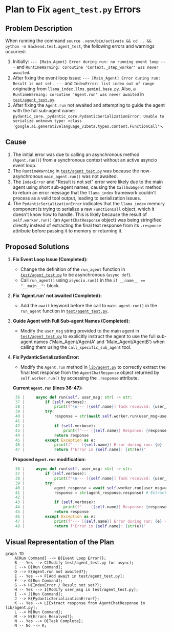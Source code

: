 # Plan to Fix `agent_test.py` Errors

## Problem Description

When running the command `source .venv/bin/activate && cd .. && python -m Backend.test.agent_test`, the following errors and warnings occurred:

1.  Initially: `--- [Main_Agent] Error during run: no running event loop ---` and `RuntimeWarning: coroutine 'Context._step_worker' was never awaited`.
2.  After fixing the event loop issue: `--- [Main_Agent] Error during run: Result is not set. ---` and `IndexError: list index out of range` originating from `llama_index.llms.gemini.base.py`. Also, a `RuntimeWarning: coroutine 'Agent.run' was never awaited` in [`test/agent_test.py`](test/agent_test.py).
3.  After fixing the `Agent.run` not awaited and attempting to guide the agent with the full sub-agent name: `pydantic_core._pydantic_core.PydanticSerializationError: Unable to serialize unknown type: <class 'google.ai.generativelanguage_v1beta.types.content.FunctionCall'>`.

## Cause

1.  The initial error was due to calling an asynchronous method (`Agent.run()`) from a synchronous context without an active asyncio event loop.
2.  The `RuntimeWarning` in [`test/agent_test.py`](test/agent_test.py) was because the now-asynchronous `main_agent.run()` was not awaited.
3.  The `IndexError` and "Result is not set" error were likely due to the main agent using short sub-agent names, causing the `CallSubAgent` method to return an error message that the `llama_index` framework couldn't process as a valid tool output, leading to serialization issues.
4.  The `PydanticSerializationError` indicates that the `llama_index` memory component is trying to serialize a raw `FunctionCall` object, which it doesn't know how to handle. This is likely because the result of `self.worker.run()` (an `AgentChatResponse` object) was being stringified directly instead of extracting the final text response from its `.response` attribute before passing it to memory or returning it.

## Proposed Solutions

1.  **Fix Event Loop Issue (Completed):**
    *   Change the definition of the `run_agent` function in [`test/agent_test.py`](test/agent_test.py) to be asynchronous (`async def`).
    *   Call `run_agent()` using `asyncio.run()` in the `if __name__ == "__main__":` block.

2.  **Fix 'Agent.run' not awaited (Completed):**
    *   Add the `await` keyword before the call to `main_agent.run()` in the `run_agent` function in [`test/agent_test.py`](test/agent_test.py).

3.  **Guide Agent with Full Sub-agent Names (Completed):**
    *   Modify the `user_msg` string provided to the main agent in [`test/agent_test.py`](test/agent_test.py) to explicitly instruct the agent to use the full sub-agent names ('Main_Agent/AgentA' and 'Main_Agent/AgentB') when calling them using the `call_specific_sub_agent` tool.

4.  **Fix PydanticSerializationError:**
    *   Modify the `Agent.run` method in [`lib/agent.py`](lib/agent.py) to correctly extract the final text response from the `AgentChatResponse` object returned by `self.worker.run()` by accessing the `.response` attribute.

    **Current `Agent.run` (lines 36-47):**
    ```python
     36 |     async def run(self, user_msg: str) -> str:
     37 |         if (self.verbose):
     38 |             print(f"\n--- [{self.name}] Task received: {user_msg} ---")
     39 |         try:
     40 |             response = str(await self.worker.run(user_msg=user_msg, memory=self.memory))
     41 |
     42 |             if (self.verbose):
     43 |                 print(f"--- [{self.name}] Response: {response} ---")
     44 |             return response
     45 |         except Exception as e:
     46 |             print(f"--- [{self.name}] Error during run: {e} ---")
     47 |             return f"Error in {self.name}: {str(e)}"
    ```

    **Proposed `Agent.run` modification:**
    ```python
     36 |     async def run(self, user_msg: str) -> str:
     37 |         if (self.verbose):
     38 |             print(f"\n--- [{self.name}] Task received: {user_msg} ---")
     39 |         try:
     40 |             agent_response = await self.worker.run(user_msg=user_msg, memory=self.memory)
     41 |             response = str(agent_response.response) # Extract response from AgentChatResponse
     42 |
     43 |             if (self.verbose):
     44 |                 print(f"--- [{self.name}] Response: {response} ---")
     45 |             return response
     46 |         except Exception as e:
     47 |             print(f"--- [{self.name}] Error during run: {e} ---")
     48 |             return f"Error in {self.name}: {str(e)}"
    ```

## Visual Representation of the Plan

```mermaid
graph TD
    A[Run Command] --> B{Event Loop Error?};
    B -- Yes --> C[Modify test/agent_test.py for async];
    C --> D[Run Command];
    D --> E{Agent.run not awaited?};
    E -- Yes --> F[Add await in test/agent_test.py];
    F --> G[Run Command];
    G --> H{IndexError / Result not set?};
    H -- Yes --> I[Modify user_msg in test/agent_test.py];
    I --> J[Run Command];
    J --> K{PydanticSerializationError?};
    K -- Yes --> L[Extract response from AgentChatResponse in lib/agent.py];
    L --> M[Run Command];
    M --> N{Errors Resolved?};
    N -- Yes --> O[Task Complete];
    N -- No --> K;